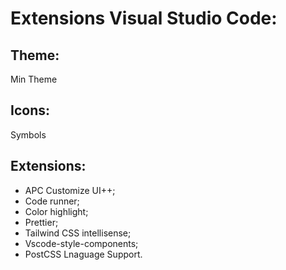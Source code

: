 # Extensions Visual Studio Code:

## Theme: 
Min Theme

## Icons: 
Symbols

## Extensions: 
* APC Customize UI++; 
* Code runner;
* Color highlight; 
* Prettier;
* Tailwind CSS intellisense;
* Vscode-style-components;
* PostCSS Lnaguage Support.
